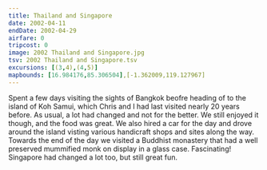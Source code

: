 ```yaml
---
title: Thailand and Singapore
date: 2002-04-11
endDate: 2002-04-29
airfare: 0
tripcost: 0
image: 2002 Thailand and Singapore.jpg
tsv: 2002 Thailand and Singapore.tsv
excursions: [(3,4),(4,5)]
mapbounds: [16.984176,85.306504],[-1.362009,119.127967]
---
```


Spent a few days visiting the sights of Bangkok beofre heading of to the island of Koh Samui, which Chris and I had last visited nearly 20 years before. As usual, a lot had changed and not for the better. We still enjoyed it though, and the food was great. We also hired a car for the day and drove around the island visting various handicraft shops and sites along the way. Towards the end of the day we visited a Buddhist monastery that had a well preserved mummified monk on display in a glass case. Fascinating! Singapore had changed a lot too, but still great fun.
